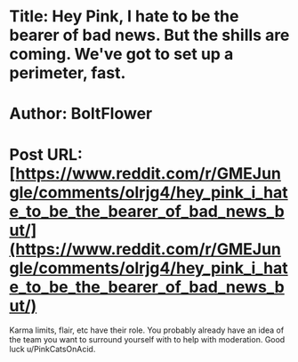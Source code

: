 # Title: Hey Pink, I hate to be the bearer of bad news. But the shills are coming. We've got to set up a perimeter, fast.
# Author: BoltFlower
# Post URL: [https://www.reddit.com/r/GMEJungle/comments/olrjg4/hey_pink_i_hate_to_be_the_bearer_of_bad_news_but/](https://www.reddit.com/r/GMEJungle/comments/olrjg4/hey_pink_i_hate_to_be_the_bearer_of_bad_news_but/)


Karma limits, flair, etc have their role. You probably already have an idea of the team you want to surround yourself with to help with moderation. Good luck u/PinkCatsOnAcid.